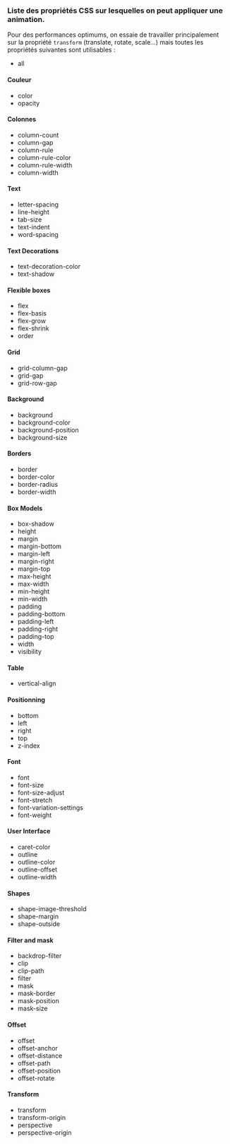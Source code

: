 ### Liste des propriétés CSS sur lesquelles on peut appliquer une animation.

Pour des performances optimums, on essaie de travailler principalement sur la propriété `transform` (translate, rotate, scale...)
mais toutes les propriétés suivantes sont utilisables :


- all

#### Couleur
- color
- opacity

#### Colonnes
- column-count
- column-gap
- column-rule
- column-rule-color
- column-rule-width
- column-width

#### Text
- letter-spacing
- line-height
- tab-size
- text-indent
- word-spacing

#### Text Decorations
- text-decoration-color
- text-shadow

#### Flexible boxes
- flex
- flex-basis
- flex-grow
- flex-shrink
- order

#### Grid
- grid-column-gap
- grid-gap
- grid-row-gap

#### Background
- background
- background-color
- background-position
- background-size

#### Borders
- border
- border-color
- border-radius
- border-width

#### Box Models
- box-shadow
- height
- margin
- margin-bottom
- margin-left
- margin-right
- margin-top
- max-height
- max-width
- min-height
- min-width
- padding
- padding-bottom
- padding-left
- padding-right
- padding-top
- width
- visibility

#### Table
- vertical-align

#### Positionning
- bottom
- left
- right
- top
- z-index

#### Font
- font
- font-size
- font-size-adjust
- font-stretch
- font-variation-settings
- font-weight

#### User Interface
- caret-color
- outline
- outline-color
- outline-offset
- outline-width

#### Shapes
- shape-image-threshold
- shape-margin
- shape-outside

#### Filter and mask
- backdrop-filter
- clip
- clip-path
- filter
- mask
- mask-border
- mask-position
- mask-size

#### Offset
- offset
- offset-anchor
- offset-distance
- offset-path
- offset-position
- offset-rotate

#### Transform
- transform
- transform-origin
- perspective
- perspective-origin
